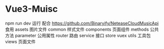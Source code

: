 # Vue3-Muisc

npm run dev 运行
配合 https://github.com/Binaryify/NeteaseCloudMusicApi 食用
assets 图片文件
common 样式文件
components 页面组件
methods 公共方法
parameter 公用属性
router 路由
service 接口
store vuex
utils 工具包
views 页面文件